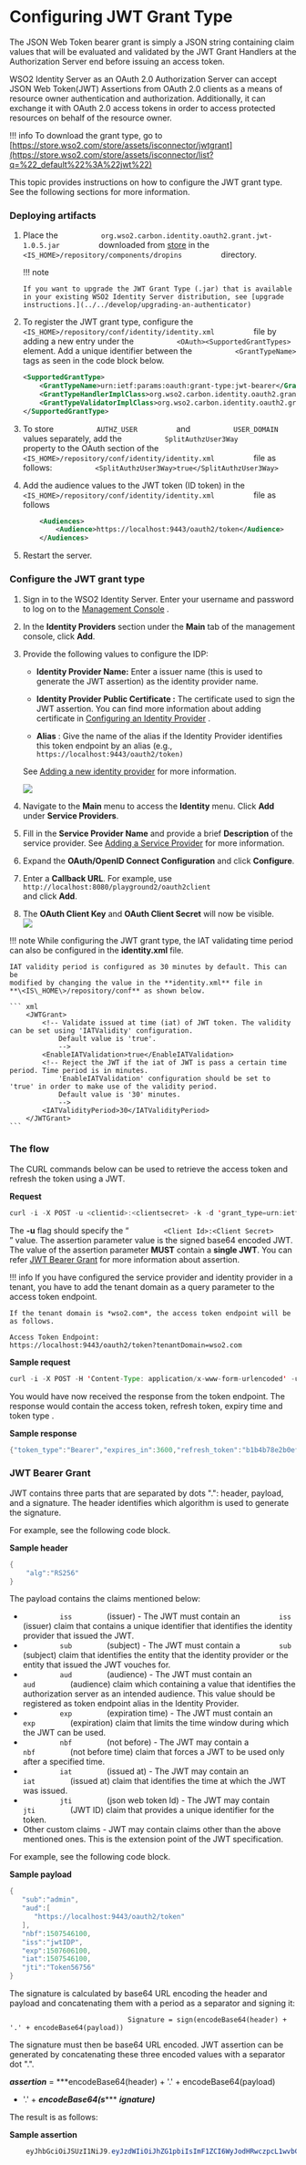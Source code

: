# Configuring JWT Grant Type

The JSON Web Token bearer grant is simply a JSON string containing claim
values that will be evaluated and validated by the JWT Grant Handlers at
the Authorization Server end before issuing an access token.

WSO2 Identity Server as an OAuth 2.0 Authorization Server can accept
JSON Web Token(JWT) Assertions from OAuth 2.0 clients as a means of
resource owner authentication and authorization. Additionally, it can
exchange it with OAuth 2.0 access tokens in order to access protected
resources on behalf of the resource owner.

!!! info 
    To download the grant type, go
    to [https://store.wso2.com/store/assets/isconnector/jwtgrant](https://store.wso2.com/store/assets/isconnector/list?q=%22_default%22%3A%22jwt%22)

This topic provides instructions on how to configure the JWT grant type.
See the following sections for more information.

### Deploying artifacts

1.  Place the
    `           org.wso2.carbon.identity.oauth2.grant.jwt-1.0.5.jar          `
    downloaded from
    [store](https://store.wso2.com/store/assets/isconnector/list?q=%22_default%22%3A%22jwt%22)
    in the
    `           <IS_HOME>/repository/components/dropins          `
    directory.

    !!! note
    
        If you want to upgrade the JWT Grant Type (.jar) that is available
        in your existing WSO2 Identity Server distribution, see [upgrade
        instructions.](../../develop/upgrading-an-authenticator)
    

2.  To register the JWT grant type, configure the
    `           <IS_HOME>/repository/conf/identity/identity.xml          `
    file by adding a new entry under the
    `           <OAuth><SupportedGrantTypes>          ` element. Add a
    unique identifier between the `           <GrantTypeName>          `
    tags as seen in the code block below.

    ``` xml
    <SupportedGrantType>
        <GrantTypeName>urn:ietf:params:oauth:grant-type:jwt-bearer</GrantTypeName>
        <GrantTypeHandlerImplClass>org.wso2.carbon.identity.oauth2.grant.jwt.JWTBearerGrantHandler</GrantTypeHandlerImplClass>
        <GrantTypeValidatorImplClass>org.wso2.carbon.identity.oauth2.grant.jwt.JWTGrantValidator</GrantTypeValidatorImplClass>
    </SupportedGrantType>
    ```

3.  To store `           AUTHZ_USER          ` and
    `           USER_DOMAIN          ` values separately, add the
    `           SplitAuthzUser3Way          ` property to the OAuth
    section of the
    `           <IS_HOME>/repository/conf/identity/identity.xml          `
    file as follows:
    `           <SplitAuthzUser3Way>true</SplitAuthzUser3Way>          `

4.  Add the audience values to the JWT token (ID token) in the
    `           <IS_HOME>/repository/conf/identity/identity.xml          `
    file as follows

    ``` xml
        <Audiences>
            <Audience>https://localhost:9443/oauth2/token</Audience>
        </Audiences>
    ```

5.  Restart the server.

### Configure the JWT grant type

1.  Sign in to the WSO2 Identity Server. Enter your username and
    password to log on to the [Management
    Console](../../setup/getting-started-with-the-management-console)
    .
2.  In the **Identity Providers** section under the **Main** tab of the
    management console, click **Add**.
3.  Provide the following values to configure the IDP:
    -   **Identity Provider Name:** Enter a issuer name (this is used to
        generate the JWT assertion) as the identity provider name.
    -   **Identity Provider Public Certificate :** The certificate used
        to sign the JWT assertion. You can find more information about
        adding certificate in [Configuring an Identity
        Provider](../../learn/adding-and-configuring-an-identity-provider)
        .

    -   **Alias** : Give the name of the alias if the Identity Provider
        identifies this token endpoint by an alias (e.g.,
        `                         https://localhost:9443/oauth2/token)                       `

    See [Adding a new identity
    provider](../../learn/adding-and-configuring-an-identity-provider)
    for more information.  
      
    ![](../assets/img/50507537/50685934.png) 
4.  Navigate to the **Main** menu to access the **Identity** menu. Click
    **Add** under **Service Providers**.
5.  Fill in the **Service Provider Name** and provide a brief
    **Description** of the service provider. See [Adding a Service
    Provider](../../learn/adding-and-configuring-a-service-provider)
    for more information.
6.  Expand the **OAuth/OpenID Connect Configuration** and click
    **Configure**.
7.  Enter a **Callback URL**. For example, use
    `                     http://localhost:8080/playground2/oauth2client                   `
    and click **Add**.
8.  The **OAuth Client Key** and **OAuth Client Secret** will now be
    visible.  
    ![](../assets/img/50507537/50685935.png) 

!!! note 
    While configuring the JWT grant type, the IAT validating time
    period can also be configured in the **identity.xml** file.
    
    IAT validity period is configured as 30 minutes by default. This can be
    modified by changing the value in the **identity.xml** file in
    **\<IS\_HOME\>/repository/conf** as shown below.
    
    ``` xml
        <JWTGrant>
            <!-- Validate issued at time (iat) of JWT token. The validity can be set using 'IATValidity' configuration.
                Default value is 'true'.
                -->
            <EnableIATValidation>true</EnableIATValidation>
            <!-- Reject the JWT if the iat of JWT is pass a certain time period. Time period is in minutes.
                'EnableIATValidation' configuration should be set to 'true' in order to make use of the validity period.
                Default value is '30' minutes.
                -->
            <IATValidityPeriod>30</IATValidityPeriod>
        </JWTGrant>
    ```
    

### The flow

The CURL commands below can be used to retrieve the access token and
refresh the token using a JWT.

**Request**

``` java
curl -i -X POST -u <clientid>:<clientsecret> -k -d 'grant_type=urn:ietf:params:oauth:grant-type:jwt-bearer&assertion=<JWT>' -H 'Content-Type: application/x-www-form-urlencoded' https://localhost:9443/oauth2/token
```

The **-u** flag should specify the “
`         <Client Id>:<Client Secret>        ` ” value. The assertion
parameter value is the signed base64 encoded JWT. The value of the
assertion parameter **MUST** contain a **single JWT**. You can refer
[JWT Bearer Grant](#jwt-bearer-grant) for more
information about assertion.

!!! info 
    If you have configured the service provider and identity provider in a
    tenant, you have to add the tenant domain as a query parameter to the
    access token endpoint.

    If the tenant domain is *wso2.com*, the access token endpoint will be
    as follows.

    Access Token Endpoint:
    https://localhost:9443/oauth2/token?tenantDomain=wso2.com

**Sample request**

``` java
curl -i -X POST -H 'Content-Type: application/x-www-form-urlencoded' -u bBhEoE2wIpU1zB8HA3GfvZz8xxAa:RKgXUC3pTRQg9xPpNwyuTPGtnSQa -k -d 'grant_type=urn:ietf:params:oauth:grant-type:jwt-bearer&assertion=eyJhbGciOiJSUzI1NiJ9.eyJleHAiOjE0NTgxNjY5ODUsInN1YiI6ImFkbWluIiwibmJmIjoxNDU4MTA2OTg1LCJhdWQiOlsiaHR0cHM6XC9cL2xvY2FsaG9zdDo5NDQzXC9vYXV0aDJcL3Rva2VuIiwid3NvMi1JUyJdLCJpc3MiOiJqd3RJRFAiLCJqdGkiOiJUb2tlbjU2NzU2IiwiaWF0IjoxNDU4MTA2OTg1fQ.ZcxdoTVEsWoil80ne42QzmsfelMWyjRZJEjUK1c2vMZJjjtrZnsWExyCA5tN6iXYFAXC_7rkFuuNSgOlBi51MNLPZw3WcgGI52j6apGEW92V2tib9zRRWOeLQLAdo8ae8KzLp7kuKZ2XunfQ2WYU9TvvLDm_vp5ruuYz3ZZrJOc' https://localhost:9443/oauth2/token
```

You would have now received the response from the token endpoint. The
response would contain the access token, refresh token, expiry time and
token type .

**Sample response**

``` java
{"token_type":"Bearer","expires_in":3600,"refresh_token":"b1b4b78e2b0ef4956acb90f2e38a8833","access_token":"615ebcc943be052cf6dc27c6ec578816"} 
```

<a name="jwt-bearer-grant"> </a>

### JWT Bearer Grant

JWT contains three parts that are separated by dots ".": header,
payload, and a signature. The header identifies which algorithm is used
to generate the signature.

For example, see the following code block.

**Sample header**

``` groovy
{
    "alg":"RS256"
}
```

The payload contains the claims mentioned below:

-   `          iss         ` (issuer) - The JWT must contain an
    `          iss         ` (issuer) claim that contains a unique
    identifier that identifies the identity provider that issued the
    JWT.
-   `          sub         ` (subject) - The JWT must contain a
    `          sub         ` (subject) claim that identifies the entity
    that the identity provider or the entity that issued the JWT vouches
    for.
-   `          aud         ` (audience) - The JWT must contain an
    `          aud         ` (audience) claim which containing a value
    that identifies the authorization server as an intended audience.
    This value should be registered as token endpoint alias in the
    Identity Provider.
-   `          exp         ` (expiration time) - The JWT must contain an
    `          exp         ` (expiration) claim that limits the time
    window during which the JWT can be used.
-   `          nbf         ` (not before) - The JWT may contain a
    `          nbf         ` (not before time) claim that forces a JWT
    to be used only after a specified time.
-   `          iat         ` (issued at) - The JWT may contain an
    `          iat         ` (issued at) claim that identifies the time
    at which the JWT was issued.
-   `          jti         ` (json web token Id) - The JWT may contain
    `          jti         ` (JWT ID) claim that provides a unique
    identifier for the token.
-   Other custom claims - JWT may contain claims other than the above
    mentioned ones. This is the extension point of the JWT
    specification.

For example, see the following code block.

**Sample payload**

``` groovy
{  
   "sub":"admin",
   "aud":[  
      "https://localhost:9443/oauth2/token"
   ],
   "nbf":1507546100,
   "iss":"jwtIDP",
   "exp":1507606100,
   "iat":1507546100,
   "jti":"Token56756"
}
```

The signature is calculated by base64 URL encoding the header and
payload and concatenating them with a period as a separator and signing
it:

`                              Signature = sign(encodeBase64(header) + '.' + encodeBase64(payload))                           `

The signature must then be base64 URL encoded. JWT assertion can be
generated by concatenating these three encoded values with a separator
dot ".".

***assertion*** = ***encodeBase64(header) + '.' + encodeBase64(payload)
+ '.' + ***encodeBase64(s****** ***ignature)***

The result is as follows:

**Sample assertion**

``` java
    eyJhbGciOiJSUzI1NiJ9.eyJzdWIiOiJhZG1pbiIsImF1ZCI6WyJodHRwczpcL1wvbG9jYWxob3N0Ojk0NDNcL29hdXRoMlwvdG9rZW4iXSwibmJmIjoxNTA3NTQ2MTAwLCJpc3MiOiJqd3RJRFAiLCJleHAiOjE1MDc2MDYxMDAsImlhdCI6MTUwNzU0NjEwMCwianRpIjoiVG9rZW41Njc1NiJ9.iGMhjibB0W2QFQlM27gnHp6z47Eybv8cAHk2o2i-xqo2S4uJ_1VppFI4CCJXTj4qzV9vmkJ5HKNAayiTa6wOMXGL4XnwYwpOAoKXvboznlEDNRpw3htW34nLvyUu6PjHbdvAPVjh8kPRwf7esRr2p-luecGvC21mjWdhyGzM4hE
```
